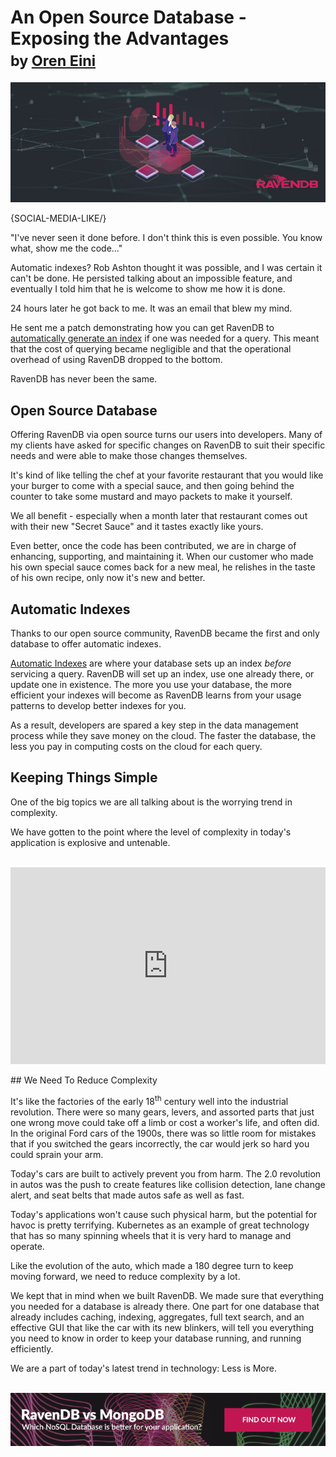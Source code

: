 # An Open Source Database - Exposing the Advantages <br/><small>by <a href="mailto:ayende@hibernatingrhinos.com">Oren Eini</a></small>

![Exposing the Advantages of an Open Source Database](images/exposing-the-advantages-of-an-open-source-database.jpg)

{SOCIAL-MEDIA-LIKE/}

"I've never seen it done before. I don't think this is even possible. You know what, show me the code..."

Automatic indexes? Rob Ashton thought it was possible, and I was certain it can't be done. He persisted talking about an impossible feature, and eventually I told him that he is welcome to show me how it is done.

24 hours later he got back to me. It was an email that blew my mind.

He sent me a patch demonstrating how you can get RavenDB to [automatically generate an index](https://ravendb.net/docs/article-page/4.2/csharp/server/configuration/indexing-configuration) if one was needed for a query. This meant that the cost of querying became negligible and that the operational overhead of using RavenDB dropped to the bottom.

RavenDB has never been the same.

## Open Source Database

Offering RavenDB via open source turns our users into developers. Many of my clients have asked for specific changes on RavenDB to suit their specific needs and were able to make those changes themselves.

It's kind of like telling the chef at your favorite restaurant that you would like your burger to come with a special sauce, and then going behind the counter to take some mustard and mayo packets to make it yourself.

We all benefit - especially when a month later that restaurant comes out with their new "Secret Sauce" and it tastes exactly like yours.

Even better, once the code has been contributed, we are in charge of enhancing, supporting, and maintaining it. When our customer who made his own special sauce comes back for a new meal, he relishes in the taste of his own recipe, only now it's new and better.

## Automatic Indexes

Thanks to our open source community, RavenDB became the first and only database to offer automatic indexes.

[Automatic Indexes](https://ravendb.net/features/indexes/auto-indexes) are where your database sets up an index *before* servicing a query. RavenDB will set up an index, use one already there, or update one in existence. The more you use your database, the more efficient your indexes will become as RavenDB learns from your usage patterns to develop better indexes for you.

As a result, developers are spared a key step in the data management process while they save money on the cloud. The faster the database, the less you pay in computing costs on the cloud for each query.

## Keeping Things Simple

One of the big topics we are all talking about is the worrying trend in complexity.

We have gotten to the point where the level of complexity in today's application is explosive and untenable.
<br/>
<br/>
<div class="text-center"><iframe style="display: block; max-width: 100%; margin: auto;" width="560" height="315" src="https://www.youtube.com/embed/17PkUsTVa7g?start=185&end=406;" frameborder="0" allow="accelerometer; autoplay; encrypted-media; gyroscope; picture-in-picture" allowfullscreen></iframe></div>
<br/>
## We Need To Reduce Complexity

It's like the factories of the early 18<sup>th</sup> century well into the industrial revolution. There were so many gears, levers, and assorted parts that just one wrong move could take off a limb or cost a worker's life, and often did. In the original Ford cars of the 1900s, there was so little room for mistakes that if you switched the gears incorrectly, the car would jerk so hard you could sprain your arm.

Today's cars are built to actively prevent you from harm. The 2.0 revolution in autos was the push to create features like collision detection, lane change alert, and seat belts that made autos safe as well as fast.

Today's applications won't cause such physical harm, but the potential for havoc is pretty terrifying. Kubernetes as an example of great technology that has so many spinning wheels that it is very hard to manage and operate.

Like the evolution of the auto, which made a 180 degree turn to keep moving forward, we need to reduce complexity by a lot.

We kept that in mind when we built RavenDB. We made sure that everything you needed for a database is already there. One part for one database that already includes caching, indexing, aggregates, full text search, and an effective GUI that like the car with its new blinkers, will tell you everything you need to know in order to keep your database running, and running efficiently.

We are a part of today's latest trend in technology: Less is More.

<br/>
<div >
    <a href="https://ravendb.net/whitepapers/mongodb-ravendb-best-nosql-open-source-document-database"><img src="images/ravendb-vs-mongodb.png" class="img-responsive m-0-auto" alt="RavenDB vs MongoDB Whitepaper"/></a>
</div>
<br/>